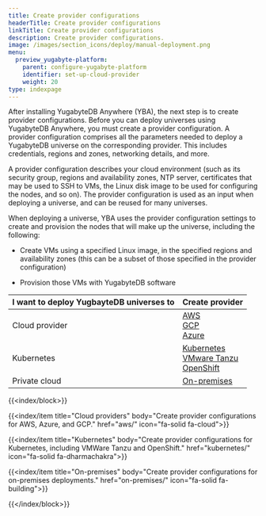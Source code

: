 ```yaml
---
title: Create provider configurations
headerTitle: Create provider configurations
linkTitle: Create provider configurations
description: Create provider configurations.
image: /images/section_icons/deploy/manual-deployment.png
menu:
  preview_yugabyte-platform:
    parent: configure-yugabyte-platform
    identifier: set-up-cloud-provider
    weight: 20
type: indexpage
---
```


After installing YugabyteDB Anywhere (YBA), the next step is to create provider configurations. Before you can deploy universes using YugabyteDB Anywhere, you must create a provider configuration. A provider configuration comprises all the parameters needed to deploy a YugabyteDB universe on the corresponding provider. This includes credentials, regions and zones, networking details, and more.

A provider configuration describes your cloud environment (such as its security group, regions and availability zones, NTP server, certificates that may be used to SSH to VMs, the Linux disk image to be used for configuring the nodes, and so on). The provider configuration is used as an input when deploying a universe, and can be reused for many universes.

When deploying a universe, YBA uses the provider configuration settings to create and provision the nodes that will make up the universe, including the following:

- Create VMs using a specified Linux image, in the specified regions and availability zones (this can be a subset of those specified in the provider configuration)

- Provision those VMs with YugabyteDB software

| I want to deploy YugbayteDB universes to | Create provider |
| :--- | :--- |
| Cloud provider | [AWS](aws/)<br>[GCP](gcp/)<br>[Azure](azure/) |
| Kubernetes | [Kubernetes](kubernetes/)<br>[VMware Tanzu](vmware-tanzugcp/)<br>[OpenShift](openshift/) |
| Private cloud | [On-premises](on-premises/) |

{{<index/block>}}

  {{<index/item
    title="Cloud providers"
    body="Create provider configurations for AWS, Azure, and GCP."
    href="aws/"
    icon="fa-solid fa-cloud">}}

  {{<index/item
    title="Kubernetes"
    body="Create provider configurations for Kubernetes, including VMWare Tanzu and OpenShift."
    href="kubernetes/"
    icon="fa-solid fa-dharmachakra">}}

  {{<index/item
    title="On-premises"
    body="Create provider configurations for on-premises deployments."
    href="on-premises/"
    icon="fa-solid fa-building">}}

{{</index/block>}}
